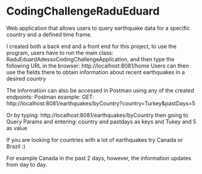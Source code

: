 # CodingChallengeRaduEduard
Web application that allows users to query earthquake data for a specific country and a defined time frame. 

I created both a back end and a front end for this project, to use the program, users have to run the main class: RaduEduardAdessoCodingChallengeApplication, and then type the following URL in the browser: 
http://localhost:8081/home
Users can then use the fields there to obtain information about recent earthquakes in a desired country

The information can also be accessed in Postman using any of the created endpoints:
Postman example:
GET: http://localhost:8081/earthquakes/byCountry?country=Turkey&pastDays=5

Or by typing:
http://localhost:8081/earthquakes/byCountry
then going to Query Params and entering: country and pastdays as keys and Tukey and 5 as value

If you are looking for countries with a lot of earthquakes try Canada or Brazil :) 

For example Canada in the past 2 days, however, the information updates from day to day.

